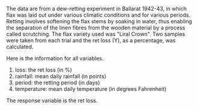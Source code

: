 The data are from a dew-retting experiment in Ballarat 1942-43, in which flax was laid out under various climatic conditions and for various periods. Retting involves softening the flax stems by soaking in water, thus enabling the separation of the linen fibres from the wooden material by a process called scrutching.
The flax variety used was "Liral Crown". Two samples were taken from each trial and the ret loss (Y), as a percentage, was calculated. 

Here is the information for all variables. 

1. loss: the ret loss (in %)
2. rainfall: mean daily rainfall (in points)
3. period: the retting period (in days)
4. temperature: mean daily temperature (in degrees Fahrenheit)

The response variable is the ret loss. 